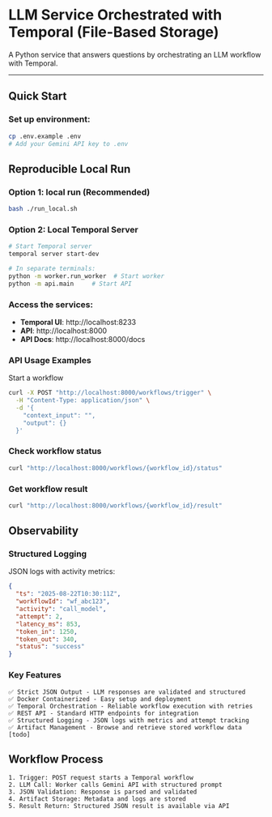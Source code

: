 # LLM Service Orchestrated with Temporal (File-Based Storage)

A Python service that answers questions by orchestrating an LLM workflow with Temporal.

---

## Quick Start

### Set up environment:
```bash
cp .env.example .env
# Add your Gemini API key to .env
```
## Reproducible Local Run

### Option 1: local run (Recommended)
```bash
bash ./run_local.sh
```

### Option 2: Local Temporal Server
```bash
# Start Temporal server
temporal server start-dev

# In separate terminals:
python -m worker.run_worker  # Start worker
python -m api.main     # Start API
```


### Access the services:
 * **Temporal UI**: http://localhost:8233
 * **API**: http://localhost:8000
 * **API Docs**: http://localhost:8000/docs


### API Usage Examples
 Start a workflow
```bash
curl -X POST "http://localhost:8000/workflows/trigger" \
  -H "Content-Type: application/json" \
  -d '{
    "context_input": "",
    "output": {}
  }'

```
### Check workflow status
```bash
curl "http://localhost:8000/workflows/{workflow_id}/status"
```
### Get workflow result
```bash
curl "http://localhost:8000/workflows/{workflow_id}/result"
```


## Observability

### Structured Logging
JSON logs with activity metrics:
```json
{
  "ts": "2025-08-22T10:30:11Z",
  "workflowId": "wf_abc123",
  "activity": "call_model",
  "attempt": 2,
  "latency_ms": 853,
  "token_in": 1250,
  "token_out": 340,
  "status": "success"
}
```

### Key Features
    ✅ Strict JSON Output - LLM responses are validated and structured
    ✅ Docker Containerized - Easy setup and deployment
    ✅ Temporal Orchestration - Reliable workflow execution with retries
    ✅ REST API - Standard HTTP endpoints for integration
    ✅ Structured Logging - JSON logs with metrics and attempt tracking
    ✅ Artifact Management - Browse and retrieve stored workflow data [todo]

## Workflow Process 
    1. Trigger: POST request starts a Temporal workflow
    2. LLM Call: Worker calls Gemini API with structured prompt
    3. JSON Validation: Response is parsed and validated
    4. Artifact Storage: Metadata and logs are stored 
    5. Result Return: Structured JSON result is available via API

